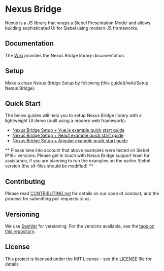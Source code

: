 # Nexus Bridge
Nexus is a JS library that wraps a Siebel Presentation Model and allows building sophisticated UI for Siebel using modern JS frameworks.

## Documentation
The [Wiki](/../../wiki) provides the Nexus Bridge library documentation.

## Setup
Make a clean Nexus Bridge Setup by following [this guide](/wiki/Setup Nexus Bridge).

## Quick Start
The below guides will help you to setup Nexus Bridge library with a lightweight UI demo (built using a modern web framework):
- [Nexus Bridge Setup + Vue.js example quick start guide](/examples/VUE.JS%20Examples/Demo%20Example/readme.md)
- [Nexus Bridge Setup + React example quick start guide](/examples/REACT%20Examples/Demo%20Example/readme.md)
- [Nexus Bridge Setup + Angular example quick start guide](/examples/ANGULAR%20Examples/SR%20Form%20Applet/README.md)

** Please take into account that above examples were tested on Siebel IP16+ versions. Please get in touch with Nexus Bridge support team for assistance, if you are planning to run the examples on the earlier Siebel version (the sif-files should be modified) **

## Contributing
Please read [CONTRIBUTING.md](CONTRIBUTING.md) for details on our code of conduct, and the process for submitting pull requests to us.

## Versioning
We use [SemVer](http://semver.org/) for versioning. For the versions available, see the [tags on this repository](/../../tags). 

## License
This project is licensed under the MIT License - see the [LICENSE](LICENSE) file for details
